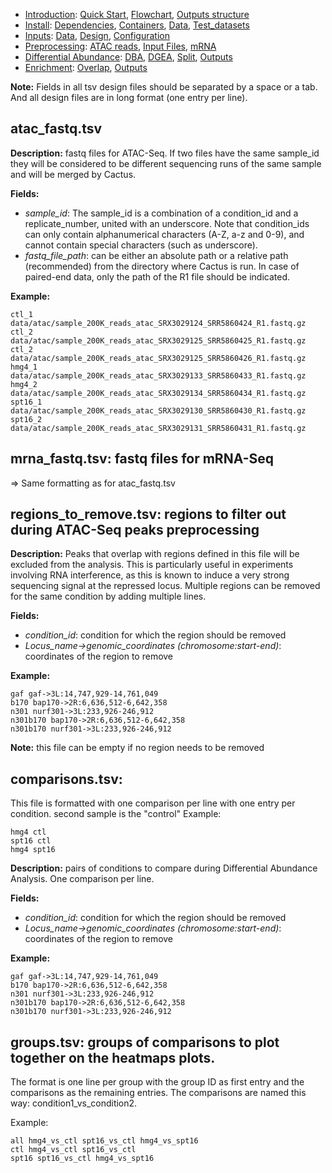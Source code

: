 

* [Introduction](/README.md): [Quick Start](/docs/1_Intro/Quick_start.md), [Flowchart](/docs/1_Intro/Flowchart.md), [Outputs structure](/docs/1_Intro/Outputs_structure.md)
* [Install](/docs/2_Install/2_Install.md): [Dependencies](/docs/2_Install/Dependencies.md), [Containers](/docs/2_Install/Containers.md), [Data](/docs/2_Install/Install_data.md), [Test_datasets](/docs/2_Install/Test_datasets.md)
* [Inputs](/docs/3_Inputs/3_Inputs.md): [Data](/docs/3_Inputs/Inputs_data.md), [Design](/docs/3_Inputs/Design.md), [Configuration](/docs/3_Inputs/Configuration.md)
* [Preprocessing](/docs/4_Prepro/4_Prepro.md): [ATAC reads](/docs/4_Prepro/ATAC_reads.md), [Input Files](/docs/4_Prepro/ATAC_peaks.md), [mRNA](/docs/4_Prepro/mRNA.md)
* [Differential Abundance](/docs/5_DA/5_DA.md): [DBA](/docs/5_DA/DBA.md), [DGEA](/docs/5_DA/DGEA.md), [Split](/docs/5_DA/Split.md), [Outputs](/docs/5_DA/Outputs.md)
* [Enrichment](/docs/6_Enrich/6_Enrich.md): [Overlap](/docs/6_Enrich/Overlap.md), [Outputs](/docs/6_Enrich/Outputs.md)

[](END_OF_MENU)


**__Note__:** Fields in all tsv design files should be separated by a space or a tab. And all design files are in long format (one entry per line).



## atac_fastq.tsv
**Description:** fastq files for ATAC-Seq. If two files have the same sample_id they will be considered to be different sequencing runs of the same sample and will be merged by Cactus.  

**Fields:**
 - *sample_id*: The sample_id is a combination of a condition_id and a replicate_number, united with an underscore. Note that condition_ids can only contain alphanumerical characters (A-Z, a-z and 0-9), and cannot contain special characters (such as underscore). 
 - *fastq_file_path*: can be either an absolute path or a relative path (recommended) from the directory where Cactus is run. In case of paired-end data, only the path of the R1 file should be indicated.

**Example:**
```
ctl_1 data/atac/sample_200K_reads_atac_SRX3029124_SRR5860424_R1.fastq.gz
ctl_2 data/atac/sample_200K_reads_atac_SRX3029125_SRR5860425_R1.fastq.gz
ctl_2 data/atac/sample_200K_reads_atac_SRX3029125_SRR5860426_R1.fastq.gz
hmg4_1 data/atac/sample_200K_reads_atac_SRX3029133_SRR5860433_R1.fastq.gz
hmg4_2 data/atac/sample_200K_reads_atac_SRX3029134_SRR5860434_R1.fastq.gz
spt16_1 data/atac/sample_200K_reads_atac_SRX3029130_SRR5860430_R1.fastq.gz
spt16_2 data/atac/sample_200K_reads_atac_SRX3029131_SRR5860431_R1.fastq.gz
```



## mrna_fastq.tsv: fastq files for mRNA-Seq
 => Same formatting as for atac_fastq.tsv



## regions_to_remove.tsv: regions to filter out during ATAC-Seq peaks preprocessing
**Description:** Peaks that overlap with regions defined in this file will be excluded from the analysis. This is particularly useful in experiments involving RNA interference, as this is known to induce a very strong sequencing signal at the repressed locus. Multiple regions can be removed for the same condition by adding multiple lines.


**Fields:**
 - *condition_id*: condition for which the region should be removed
 - *Locus_name->genomic_coordinates (chromosome:start-end)*: coordinates of the region to remove

**Example:**
```
gaf gaf->3L:14,747,929-14,761,049
b170 bap170->2R:6,636,512-6,642,358
n301 nurf301->3L:233,926-246,912
n301b170 bap170->2R:6,636,512-6,642,358
n301b170 nurf301->3L:233,926-246,912
```

**__Note__:** this file can be empty if no region needs to be removed



## comparisons.tsv: 
This file is formatted with one comparison per line with one entry per condition. 
second sample is the "control"
Example:
```
hmg4 ctl
spt16 ctl
hmg4 spt16
```

**Description:** pairs of conditions to compare during Differential Abundance Analysis. One comparison per line.


**Fields:**
 - *condition_id*: condition for which the region should be removed
 - *Locus_name->genomic_coordinates (chromosome:start-end)*: coordinates of the region to remove

**Example:**
```
gaf gaf->3L:14,747,929-14,761,049
b170 bap170->2R:6,636,512-6,642,358
n301 nurf301->3L:233,926-246,912
n301b170 bap170->2R:6,636,512-6,642,358
n301b170 nurf301->3L:233,926-246,912
```



## groups.tsv: groups of comparisons to plot together on the heatmaps plots. 
The format is one line per group with the group ID as first entry and the comparisons as the remaining entries. The comparisons are named this way: condition1_vs_condition2. 

Example:
```
all hmg4_vs_ctl spt16_vs_ctl hmg4_vs_spt16
ctl hmg4_vs_ctl spt16_vs_ctl
spt16 spt16_vs_ctl hmg4_vs_spt16
```


